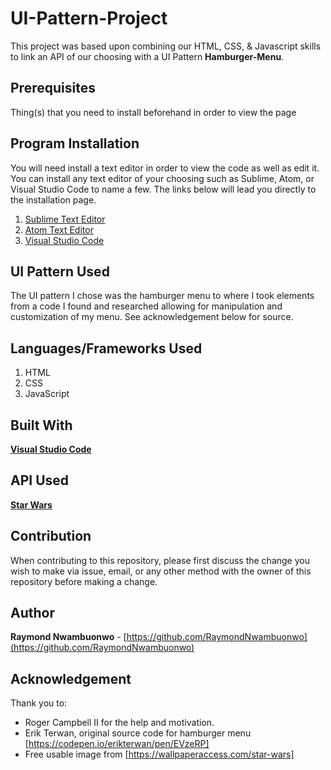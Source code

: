 # UI-Pattern-Project
This project was based upon combining our HTML, CSS, & Javascript skills to link an API of our choosing with a UI Pattern **Hamburger-Menu**.

## Prerequisites 
Thing(s) that you need to install beforehand in order to view the page

## Program Installation
You will need install a text editor in order to view the code as well as edit it. You can install any text editor of your choosing such as Sublime, Atom, or Visual Studio Code to name a few. The links below will lead you directly to the installation page. 
1. [Sublime Text Editor](https://www.sublimetext.com/)
2. [Atom Text Editor](https://atom.io/)
3. [Visual Studio Code](https://code.visualstudio.com/) 

## UI Pattern Used
The UI pattern I chose was the hamburger menu to where I took elements from a code I found and  researched allowing for manipulation and customization of my menu. See acknowledgement below for source.

## Languages/Frameworks Used
1. HTML
2. CSS
3. JavaScript 

## Built With
**[Visual Studio Code](https://code.visualstudio.com/)** 

## API Used
**[Star Wars](https://swapi.co/)**

## Contribution
When contributing to this repository, please first discuss the change you wish to make via issue, email, or any other method with the owner of this repository before making a change.

## Author
**Raymond Nwambuonwo** - [https://github.com/RaymondNwambuonwo](https://github.com/RaymondNwambuonwo)

## Acknowledgement 
Thank you to: 
- Roger Campbell II for the help and motivation.
- Erik Terwan, original source code for hamburger menu [https://codepen.io/erikterwan/pen/EVzeRP]
- Free usable image from [https://wallpaperaccess.com/star-wars]